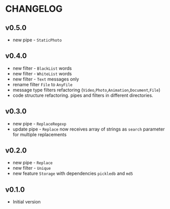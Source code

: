 CHANGELOG
===
## v0.5.0
* new pipe - `StaticPhoto`
## v0.4.0
* new filter - `BlackList` words
* new filter - `WhiteList` words
* new filter - `Text` messages only
* rename filter `File` to `AnyFile`
* message type filters refactoring (`Video`,`Photo`,`Animation`,`Document`,`File`)
* code structure refactoring. pipes and filters in different directories.
## v0.3.0
* new pipe - `ReplaceRegexp`
* update pipe - `Replace` now receives array of strings as `search` parameter for multiple replacements
## v0.2.0
* new pipe - `Replace`
* new filter - `Unique`
* new feature `Storage` with dependencies `pickledb` and `md5`
## v0.1.0
* Initial version
